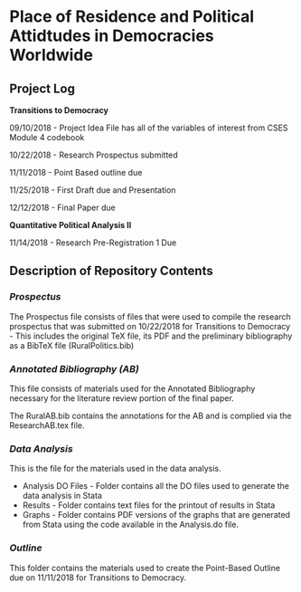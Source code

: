 # Place of Residence and Political Attidtudes in Democracies Worldwide

## Project Log

**Transitions to Democracy**

09/10/2018 - Project Idea File has all of the variables of interest from CSES Module 4 codebook

10/22/2018 - Research Prospectus submitted

11/11/2018 - Point Based outline due

11/25/2018 - First Draft due and Presentation

12/12/2018 - Final Paper due

**Quantitative Political Analysis II**

11/14/2018 - Research Pre-Registration 1 Due

## Description of Repository Contents

### *Prospectus*

The Prospectus file consists of files that were used to compile the research prospectus that was submitted on 10/22/2018 for Transitions to Democracy - This includes the original TeX file, its PDF and the preliminary bibliography as a BibTeX file (RuralPolitics.bib)

### *Annotated Bibliography (AB)*

This file consists of materials used for the Annotated Bibliography necessary for the literature review portion of the final paper.

The RuralAB.bib contains the annotations for the AB and is complied via the ResearchAB.tex file.

### *Data Analysis*

This is the file for the materials used in the data analysis.
* Analysis DO Files - Folder contains all the DO files used to generate the data analysis in Stata
* Results - Folder contains text files for the printout of results in Stata
* Graphs - Folder contains PDF versions of the graphs that are generated from Stata using the code available in the Analysis.do file.

### *Outline*

This folder contains the materials used to create the Point-Based Outline due on 11/11/2018 for Transitions to Democracy.
